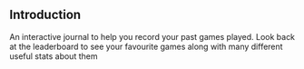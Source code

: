 ## Introduction
An interactive journal to help you record your past games played. Look back at the leaderboard to see your favourite games along with many different useful stats about them
